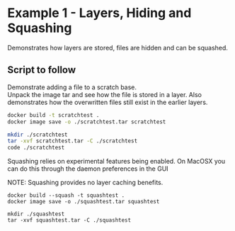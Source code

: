 # Example 1 - Layers, Hiding and Squashing
Demonstrates how layers are stored, files are hidden and can be squashed.  

## Script to follow
Demonstrate adding a file to a scratch base.    
Unpack the image tar and see how the file is stored in a layer. 
Also demonstrates how the overwritten files still exist in the earlier layers. 

```sh
docker build -t scratchtest .
docker image save -o ./scratchtest.tar scratchtest

mkdir ./scratchtest
tar -xvf scratchtest.tar -C ./scratchtest
code ./scratchtest
```

Squashing relies on experimental features being enabled. 
On MacOSX you can do this through the daemon preferences in the GUI 

NOTE: Squashing provides no layer caching benefits.

```
docker build --squash -t squashtest .      
docker image save -o ./squashtest.tar squashtest 

mkdir ./squashtest 
tar -xvf squashtest.tar -C ./squashtest

```